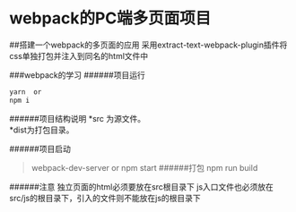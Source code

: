 # webpack的PC端多页面项目

##搭建一个webpack的多页面的应用
采用extract-text-webpack-plugin插件将css单独打包并注入到同名的html文件中

###webpack的学习
######项目运行
```js
yarn  or
npm i
```
######项目结构说明
*src 为源文件。  
*dist为打包目录。

######项目启动
>  webpack-dev-server   or    npm start
######打包
>  npm run build


######注意
独立页面的html必须要放在src根目录下
js入口文件也必须放在src/js的根目录下，引入的文件则不能放在js的根目录下


